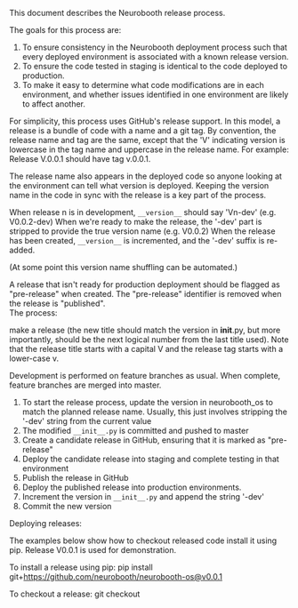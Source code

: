 
This document describes the Neurobooth release process.

The goals for this process are:
1. To ensure consistency in the Neurobooth deployment process such that every deployed environment is associated with a known release version. 
2. To ensure the code tested in staging is identical to the code deployed to production.
3. To make it easy to determine what code modifications are in each environment, and whether issues identified in one environment are likely to affect another. 

For simplicity, this process uses GitHub's release support. In this model, a release is a bundle of code with a name and a git tag. By convention, the release name and tag are the same, except that the 'V' indicating version is lowercase in the tag name and uppercase in the release name.  For example: Release V.0.0.1 should have tag v.0.0.1.

The release name also appears in the deployed code so anyone looking at the environment can tell what version is deployed. Keeping the version name in the code in sync with the release is a key part of the process. 

When release n is in development, `__version__` should say 'Vn-dev' (e.g. V0.0.2-dev)
When we're ready to make the release, the '-dev' part is stripped to provide the true version name (e.g. V0.0.2)
When the release has been created, `__version__` is incremented, and the '-dev' suffix is re-added.

(At some point this version name shuffling can be automated.)

A release that isn't ready for production deployment should be flagged as "pre-release" when created. The "pre-release" identifier is removed when the release is "published".  
The process: 

make a release (the new title should match the version in __init__.py, but more importantly, should be the next logical number from the last title used). Note that the release title starts with a capital V and the release tag starts with a lower-case v.

Development is performed on feature branches as usual. When complete, feature branches are merged into master.

1. To start the release process, update the version in neurobooth_os to match the planned release name. Usually, this just involves stripping the '-dev' string from the current value
3. The modified `__init__.py` is committed and pushed to master
4. Create a candidate release in GitHub, ensuring that it is marked as "pre-release" 
5. Deploy the candidate release into staging and complete testing in that environment 
6. Publish the release in GitHub 
7. Deploy the published release into production environments. 
8. Increment the version in `__init__.py` and append the string '-dev' 
9. Commit the new version
 
Deploying releases: 

The examples below show how to checkout released code install it using pip. Release V0.0.1 is used for demonstration. 

To install a release using pip: 
	pip install git+https://github.com/neurobooth/neurobooth-os@v0.0.1

To checkout a release:
	git checkout